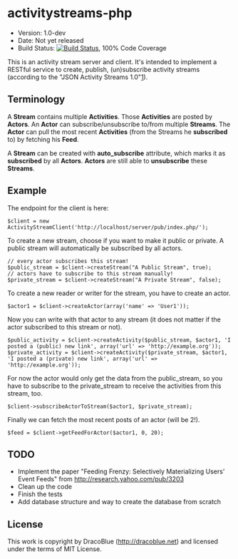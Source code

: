 # activitystreams-php

* Version: 1.0-dev
* Date: Not yet released
* Build Status: [![Build Status](https://secure.travis-ci.org/DracoBlue/activitystreams-php.png?branch=master)](http://travis-ci.org/DracoBlue/activitystreams-php), 100% Code Coverage

This is an activity stream server and client. It's intended to implement a RESTful service to create, publish, (un)subscribe activity streams (according to the "JSON Activity Streams 1.0"[1]).

  [1]: http://activitystrea.ms/specs/json/1.0/
  
## Terminology

A **Stream** contains multiple **Activities**. Those **Activities** are posted by **Actors**. An **Actor** can subscribe/unsubscribe to/from multiple **Streams**. The **Actor** can pull the most recent **Activities** (from the Streams he **subscribed** to) by fetching his **Feed**.

A **Stream** can be created with **auto_subscribe** attribute, which marks it as **subscribed** by all **Actors**. **Actors** are still able to **unsubscribe** these **Streams**.

## Example

The endpoint for the client is here:

    $client = new ActivityStreamClient('http://localhost/server/pub/index.php/');
    
To create a new stream, choose if you want to make it public or private. A public stream will automatically be subscribed by all actors.

    // every actor subscribes this stream!
    $public_stream = $client->createStream("A Public Stream", true);
    // actors have to subscribe to this stream manually!
    $private_stream = $client->createStream("A Private Stream", false);

To create a new reader or writer for the stream, you have to create an actor.
    
    $actor1 = $client->createActor(array('name' => 'User1'));

Now you can write with that actor to any stream (it does not matter if the actor subscribed to this stream or not).

    $public_activity = $client->createActivity($public_stream, $actor1, 'I posted a (public) new link', array('url' => 'http://example.org'));
    $private_activity = $client->createActivity($private_stream, $actor1, 'I posted a (private) new link', array('url' => 'http://example.org'));

For now the actor would only get the data from the public_stream, so you have to subscribe to the private_stream to receive the activities from this stream, too.

    $client->subscribeActorToStream($actor1, $private_stream);

Finally we can fetch the most recent posts of an actor (will be 2!).

    $feed = $client->getFeedForActor($actor1, 0, 20);

## TODO

* Implement the paper "Feeding Frenzy: Selectively Materializing Users’ Event Feeds" from <http://research.yahoo.com/pub/3203>
* Clean up the code
* Finish the tests
* Add database structure and way to create the database from scratch

## License

This work is copyright by DracoBlue (<http://dracoblue.net>) and licensed under the terms of MIT License.
